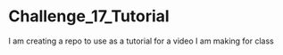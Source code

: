 # Challenge_17_Tutorial
I am creating a repo to use as a tutorial for a video I am making for class 
